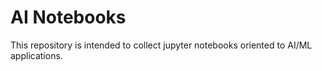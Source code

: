 # AI Notebooks

This repository is intended to collect jupyter notebooks oriented to AI/ML applications.
